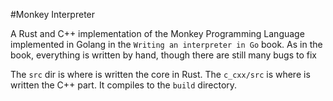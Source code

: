 #Monkey Interpreter

A Rust and C++ implementation of the Monkey Programming Language implemented in Golang in the `Writing an interpreter in Go` book.
As in the book, everything is written by hand, though there are still many bugs to fix

The `src` dir is where is written the core in Rust.
The `c_cxx/src` is where is written the C++ part.
It compiles to the `build` directory.
